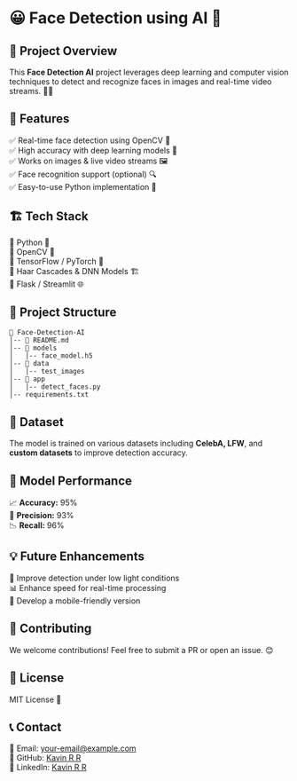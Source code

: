 # 😀 Face Detection using AI 🤖

## 📌 Project Overview
This **Face Detection AI** project leverages deep learning and computer vision techniques to detect and recognize faces in images and real-time video streams. 📸🎥

## 🎯 Features
✅ Real-time face detection using OpenCV 🎥  
✅ High accuracy with deep learning models 🧠  
✅ Works on images & live video streams 🖼️  
✅ Face recognition support (optional) 🔍  
✅ Easy-to-use Python implementation 🐍

## 🏗️ Tech Stack
🔹 Python 🐍  
🔹 OpenCV 👀  
🔹 TensorFlow / PyTorch 🔬  
🔹 Haar Cascades & DNN Models 🏗️  
🔹 Flask / Streamlit 🌐  

## 📂 Project Structure
```
📁 Face-Detection-AI
│-- 📜 README.md
│-- 📂 models
│   │-- face_model.h5
│-- 📂 data
│   │-- test_images
│-- 📂 app
│   │-- detect_faces.py
│-- requirements.txt
```


## 📸 Dataset
The model is trained on various datasets including **CelebA, LFW**, and **custom datasets** to improve detection accuracy.

## 📌 Model Performance
📈 **Accuracy:** 95%  
🧪 **Precision:** 93%  
📉 **Recall:** 96%

## 💡 Future Enhancements
🚀 Improve detection under low light conditions  
📊 Enhance speed for real-time processing  
📱 Develop a mobile-friendly version  

## 🤝 Contributing
We welcome contributions! Feel free to submit a PR or open an issue. 😊

## 📜 License
MIT License 📄

## 📞 Contact
📧 Email: your-email@example.com  
🐙 GitHub: [Kavin R R](https://github.com/Kavin-RR)  
🔗 LinkedIn: [Kavin R R](https://www.linkedin.com/in/kavin023)

